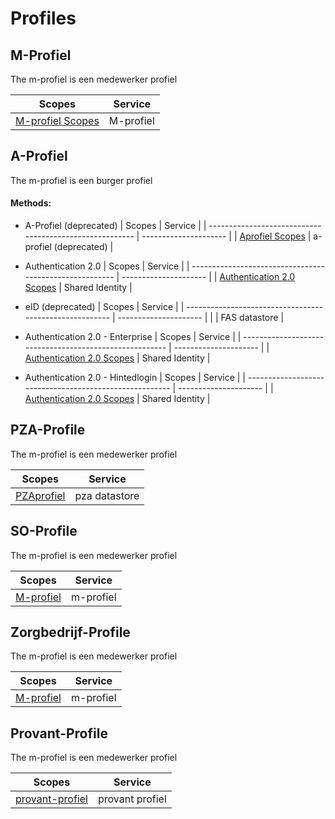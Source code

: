 # Profiles

## M-Profiel
The m-profiel is een medewerker profiel

| Scopes                                                  | Service             |
| ------------------------------------------------------- | ------------------- |
| [M-profiel Scopes](/scopes/Mprofiel)                    | M-profiel           |


## A-Profiel
The m-profiel is een burger profiel

#### Methods:

* A-Profiel (deprecated)
| Scopes                                                  | Service               |
| ------------------------------------------------------- | --------------------- |
| [Aprofiel Scopes](/scopes/Aprofiel)                     | a-profiel (deprecated) |

* Authentication 2.0
| Scopes                                                  | Service               |
| ------------------------------------------------------- | --------------------- |
| [Authentication 2.0 Scopes](/scopes/Authentication2.0)  |  Shared Identity      |

* eID (deprecated)
| Scopes                                                  | Service               |
| ------------------------------------------------------- | --------------------- |
|                                                         |  FAS datastore        |

* Authentication 2.0 - Enterprise
| Scopes                                                  | Service               |
| ------------------------------------------------------- | --------------------- |
| [Authentication 2.0 Scopes](/scopes/Authentication2.0)  |  Shared Identity      |

* Authentication 2.0 - Hintedlogin
| Scopes                                                  | Service               |
| ------------------------------------------------------- | --------------------- |
| [Authentication 2.0 Scopes](/scopes/Authentication2.0)  |  Shared Identity      |


## PZA-Profile
The m-profiel is een medewerker profiel

| Scopes                                                  | Service               |
| ------------------------------------------------------- | --------------------- |
| [PZAprofiel](/scopes/pzaprofiel)                        |  pza datastore        |


## SO-Profile
The m-profiel is een medewerker profiel

| Scopes                                                  | Service               |
| ------------------------------------------------------- | --------------------- |
| [M-profiel](/scopes/Mprofiel)                           |  m-profiel            |


## Zorgbedrijf-Profile
The m-profiel is een medewerker profiel

| Scopes                                                  | Service               |
| ------------------------------------------------------- | --------------------- |
| [M-profiel](/scopes/Mprofiel)                           |  m-profiel            |

## Provant-Profile
The m-profiel is een medewerker profiel

| Scopes                                                  | Service               |
| ------------------------------------------------------- | --------------------- |
| [provant-profiel](/scopes/provantprofiel)               |  provant profiel      |

